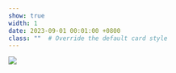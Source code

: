 ```yaml
---
show: true
width: 1
date: 2023-09-01 00:01:00 +0800
class: ""  # Override the default card style
---
```

<div>
<img src="{{ 'assets/images/badges/BUAA.png' | relative_url }}" class="img-fluid rounded" >
</div>